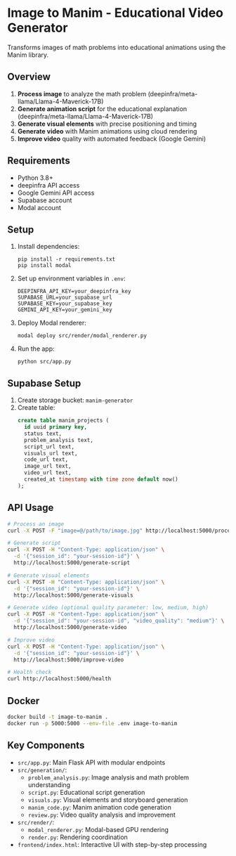 # Image to Manim - Educational Video Generator

Transforms images of math problems into educational animations using the Manim library.

## Overview

1. **Process image** to analyze the math problem (deepinfra/meta-llama/Llama-4-Maverick-17B)
2. **Generate animation script** for the educational explanation (deepinfra/meta-llama/Llama-4-Maverick-17B)
3. **Generate visual elements** with precise positioning and timing
4. **Generate video** with Manim animations using cloud rendering
5. **Improve video** quality with automated feedback (Google Gemini)

## Requirements

- Python 3.8+
- deepinfra API access
- Google Gemini API access
- Supabase account
- Modal account

## Setup

1. Install dependencies:

   ```
   pip install -r requirements.txt
   pip install modal
   ```

2. Set up environment variables in `.env`:

   ```
   DEEPINFRA_API_KEY=your_deepinfra_key
   SUPABASE_URL=your_supabase_url
   SUPABASE_KEY=your_supabase_key
   GEMINI_API_KEY=your_gemini_key
   ```

3. Deploy Modal renderer:

   ```
   modal deploy src/render/modal_renderer.py
   ```

4. Run the app:
   ```
   python src/app.py
   ```

## Supabase Setup

1. Create storage bucket: `manim-generator`
2. Create table:
   ```sql
   create table manim_projects (
     id uuid primary key,
     status text,
     problem_analysis text,
     script_url text,
     visuals_url text,
     code_url text,
     image_url text,
     video_url text,
     created_at timestamp with time zone default now()
   );
   ```

## API Usage

```bash
# Process an image
curl -X POST -F "image=@/path/to/image.jpg" http://localhost:5000/process-image

# Generate script
curl -X POST -H "Content-Type: application/json" \
  -d '{"session_id": "your-session-id"}' \
  http://localhost:5000/generate-script

# Generate visual elements
curl -X POST -H "Content-Type: application/json" \
  -d '{"session_id": "your-session-id"}' \
  http://localhost:5000/generate-visuals

# Generate video (optional quality parameter: low, medium, high)
curl -X POST -H "Content-Type: application/json" \
  -d '{"session_id": "your-session-id", "video_quality": "medium"}' \
  http://localhost:5000/generate-video

# Improve video
curl -X POST -H "Content-Type: application/json" \
  -d '{"session_id": "your-session-id"}' \
  http://localhost:5000/improve-video

# Health check
curl http://localhost:5000/health
```

## Docker

```bash
docker build -t image-to-manim .
docker run -p 5000:5000 --env-file .env image-to-manim
```

## Key Components

- `src/app.py`: Main Flask API with modular endpoints
- `src/generation/`:
  - `problem_analysis.py`: Image analysis and math problem understanding
  - `script.py`: Educational script generation
  - `visuals.py`: Visual elements and storyboard generation
  - `manim_code.py`: Manim animation code generation
  - `review.py`: Video quality analysis and improvement
- `src/render/`:
  - `modal_renderer.py`: Modal-based GPU rendering
  - `render.py`: Rendering coordination
- `frontend/index.html`: Interactive UI with step-by-step processing
